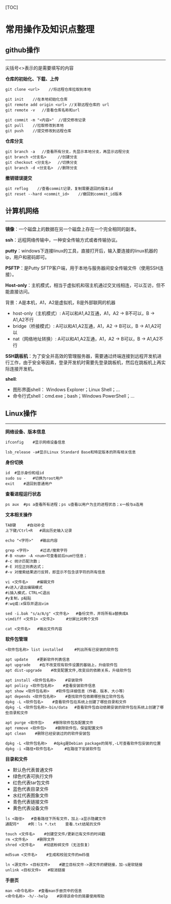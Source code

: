 [TOC]

# 常用操作及知识点整理

## github操作
---
尖括号<>表示的是需要填写的内容

**仓库的初始化、下载、上传**
```git
git clone <url>    //将远程仓库拉取到本地

git init    //在本地初始化仓库
git remote add origin <url> //关联远程仓库的 url
git remote -v   //查看仓库名称和url

git commit -m "<内容>"  //提交修改记录
git pull    //拉取修改到本地
git push    //提交修改到远程仓库
```

**仓库分支**
```git
git branch -a   //查看所有分支，先显示本地分支，再显示远程分支
git branch <分支名>     //创建分支
git checkout <分支名>   //切换分支
git branch -d <分支名>  //删除分支
```

**撤销错误提交**
```git
git reflog    //查看commit记录，复制需要退回的版本id
git reset --hard <commit_id>    //撤回到commit_id版本
```

## 计算机网络
---

**镜像**：一个磁盘上的数据在另一个磁盘上存在一个完全相同的副本。

**ssh**：远程网络传输中，一种安全传输方式或者传输协议。

**putty**：windows下连接linux的工具，直接打开后，输入要连接的linux机器的ip，用户和密码即可。

**PSFTP**：是Putty SFTP客户端，用于本地与服务器间安全传输文件（使用SSH连接）。

**Host-only**：主机模式，相当于虚拟机和宿主机通过交叉线相连，可以互访，但不能直接访问。

背景：A是本机，A1，A2是虚拟机，B是外部联网的机器
* host-only（主机模式）: A可以和A1,A2互通，A1，A2 -> B不可以，B -> A1,A2不行
* bridge（桥接模式）: A可以和A1,A2互通，A1，A2 -> B可以，B -> A1,A2可以
* nat（网络地址转换）: A可以和A1,A2互通，A1，A2 -> B可以，B -> A1,A2不行

**SSH跳板机**：为了安全并高效的管理服务器，需要通过终端连接到远程开发机进行工作，由于安全等因素，登录开发机时需要先登录跳板机，然后在跳板机上再实际连接开发机。

**shell**:
* 图形界面shell： Windows Explorer；Linux Shell；...
* 命令行式shell：cmd.exe；bash；Windows PowerShell；...

## Linux操作
---
**网络设备、版本信息**
```
ifconfig    #显示网络设备信息

lsb_release -a#显示Linux Standard Base和特定版本的所有相关信息
```

**身份切换**
```
id  #显示身份和组id
sudo su -   #切换为root用户
exit    #退回到普通用户
```

**查看进程运行状态**
```
ps aux  #ps a查看所有进程；ps u查看以用户为主的进程状态；x一般与a连用
```

**文本相关操作**
```
TAB键     #自动补全
上下键/Ctrl+R   #调出历史输入记录

echo "<字符>"   #输出内容

grep <字符>     #过滤/搜索字符
#-B <num> -A <num>可查看前后num行信息；
#-c 统计匹配次数；
#-E 对应正则表达式；
#-v 对搜索结果进行反转，即显示不包含该字符的所有信息

vi <文件名>    #编辑文件
#v进入/退出编辑模式
#i插入模式，CTRL+C退出
#y复制，p粘贴
#:wq或:x保存并退出vim

sed -i.bak "s/a/A/g" <文件名>   #备份文件，并将所有a替换成A
vimdiff <文件1> <文件2>     #分屏比对两个文件

cat <文件名>   #输出文件内容
```

**软件包管理**
```
<软件包名称> list installed     #列出所有已安装的软件包 

apt update    #更新软件列表信息
apt upgrade    #在不改变现有软件设置的基础上，升级软件包
apt dist-upgrade    #改变配置文件,改变旧的依赖关系，升级软件包

apt install <软件包名称>    #安装软件
apt policy <软件包名称>    #查看安装软件信息
apt show <软件包名称>   #软件包详细信息（作者、版本、大小等）
apt depends <软件包名称>    #查找软件包依赖哪些独立软件包名
dpkg -L <软件包名>    #查看软件包在系统上创建了哪些目录和文件
dpkg -L <软件包名称>-bin/data   #查看软件包自动依赖安装的软件包在系统上创建了哪些目录和文件

apt purge <软件包>    #移除软件包及配置文件
apt remove <软件包>    #删除软件包，保留配置文件
apt clean    #删除已经安装过的的软件安装包

dpkg -L <软件包名称>   #dpkg是Debian package的简写,-L可查看软件包安装的位置
dpkg -i <路径+软件包名>     #在路径下安装软件包
```

**目录和文件**
* 默认色代表普通文件
* 绿色代表可执行文件
* 红色代表tar包文件
* 蓝色代表目录文件
* 水红代表图象文件
* 青色代表链接文件
* 黄色代表设备文件
```
ls <路径>   #查看路径下所有文件，加上-a显示隐藏文件
通配符*    #例：ls *.txt    查看.txt结尾的文件

touch <文件名>    #创建空文件/更新已有文件的时间戳
rm <文件名>    #删除文件
shred <文件名>    #彻底粉碎文件（无法恢复）

md5sum <文件名>    #生成和校验文件的md5值

ln <源文件> <目标文件>    #建立目标文件->源文件的硬链接，加-s是软链接
unlink <目标文件>   #取消链接
```

**手册页**
```
man <命令名称>  #查看man手册页中的信息
<命令名称> -h/--help    #获得该命令的简要使用帮助
```